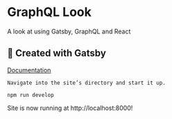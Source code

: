 #  GraphQL Look

A look at using Gatsby, GraphQL and React 

## 🚀 Created with Gatsby  

[Documentation](https://www.gatsbyjs.com/docs/?utm_source=starter&utm_medium=readme&utm_campaign=minimal-starter-ts)
 

    Navigate into the site’s directory and start it up.

```shell
npm run develop
```

Site is now running at http://localhost:8000!




